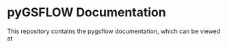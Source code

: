 # pyGSFLOW Documentation

This repository contains the pygsflow documentation, which can be viewed at

